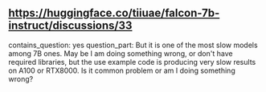 ## https://huggingface.co/tiiuae/falcon-7b-instruct/discussions/33

contains_question: yes
question_part: But it is one of the most slow models among 7B ones. May be I am doing something wrong, or don't have required libraries, but the use example code is producing very slow results on A100 or RTX8000. Is it common problem or am I doing something wrong?